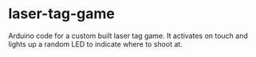 # laser-tag-game
Arduino code for a custom built laser tag game. It activates on touch and lights up a random LED to indicate where to shoot at. 
